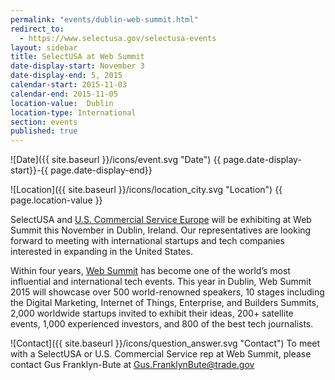```yaml
---
permalink: "events/dublin-web-summit.html"
redirect_to:
  - https://www.selectusa.gov/selectusa-events
layout: sidebar
title: SelectUSA at Web Summit
date-display-start: November 3
date-display-end: 5, 2015
calendar-start: 2015-11-03
calendar-end: 2015-11-05
location-value:  Dublin
location-type: International
section: events
published: true
---
```

![Date]({{ site.baseurl }}/icons/event.svg "Date") {{ page.date-display-start}}-{{ page.date-display-end}}

![Location]({{ site.baseurl }}/icons/location_city.svg "Location") {{ page.location-value }}

SelectUSA and [U.S. Commercial Service Europe](http://export.gov/europe/) will be exhibiting at Web Summit this November in Dublin, Ireland. Our representatives are looking forward to meeting with international startups and tech companies interested in expanding in the United States.

Within four years, [Web Summit](https://websummit.net) has become one of the world’s most influential and international tech events. This year in Dublin, Web Summit 2015 will showcase over 500 world-renowned speakers, 10 stages including the Digital Marketing, Internet of Things, Enterprise, and Builders Summits, 2,000 worldwide startups invited to exhibit their ideas, 200+ satellite events, 1,000 experienced investors, and 800 of the best tech journalists.

![Contact]({{ site.baseurl }}/icons/question_answer.svg "Contact") To meet with a SelectUSA or U.S. Commercial Service rep at Web Summit, please contact Gus Franklyn-Bute at [Gus.FranklynBute@trade.gov](mailto:Gus.FranklynBute@trade.gov)
